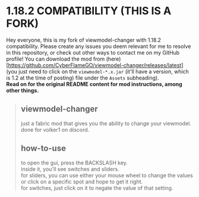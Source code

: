 # 1.18.2 COMPATIBILITY (THIS IS A FORK)
Hey everyone, this is my fork of viewmodel-changer with 1.18.2 compatibility. Please create any issues you deem relevant for me to resolve in this repository, or check out other ways to contact me on my GitHub profile! You can download the mod from (here)[https://github.com/CyberFlameGO/viewmodel-changer/releases/latest] \(you just need to click on the `viewmodel-*.x.jar` \(it'll have a version, which is 1.2 at the time of posting\) file under the `Assets` subheading\).  
**Read on for the original README content for mod instructions, among other things.**

> ## viewmodel-changer
> just a fabric mod that gives you the ability to change your viewmodel.  
> done for volker1 on discord.  
> ## how-to-use
> to open the gui, press the BACKSLASH key.  
> inside it, you'll see switches and sliders.  
> for sliders, you can use either your mouse wheel to change the values or click on a specific spot and hope to get it right.  
> for switches, just click on it to negate the value of that setting.  
